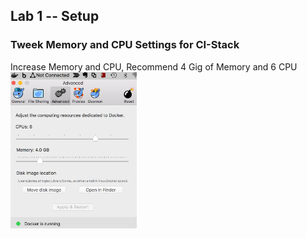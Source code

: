 ## Lab 1 -- Setup

### Tweek Memory and CPU Settings for CI-Stack

Increase Memory and CPU, Recommend 4 Gig of Memory and 6 CPU
<img class="plain" src="resources/images/memory_cpu.png" width="40%" > </img>
